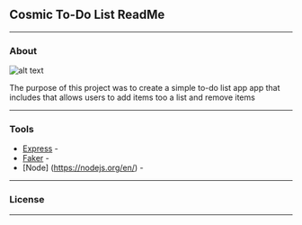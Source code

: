 

## Cosmic To-Do List ReadMe
___
### About
![alt text](SMTM.gif)

The purpose of this project was to create a simple to-do list app app that includes that allows users to add items too a list and remove items
___


### Tools
- [Express](https://www.expressjs.com/) - 
- [Faker](https://www.npmjs.com/package/faker) -
- [Node] (https://nodejs.org/en/) -

___ 

###  License

___ 
